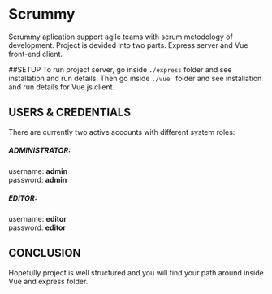 # Scrummy

Scrummy aplication support agile teams with scrum metodology of development.
Project is devided into two parts. Express server and Vue front-end client.

##SETUP
To run project server, go inside ```./express``` folder and see installation and run details. Then go inside ``./vue ``
folder and see installation and run details for Vue.js client.

## USERS & CREDENTIALS
There are currently two active accounts with different system roles:

##### ADMINISTRATOR:
username: <b>admin</b> </br>
password: <b>admin</b> </br>

##### EDITOR:
username: <b>editor</b> </br>
password: <b>editor</b> </br>

## CONCLUSION

Hopefully project is well structured and you will find your path around inside Vue and express folder.